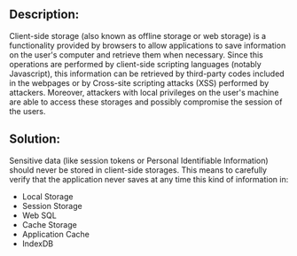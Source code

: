 ## Description:

Client-side storage (also known as offline storage or web storage) is a functionality provided by browsers to allow applications to save information on the user's computer and retrieve them when necessary. 
Since this operations are performed by client-side scripting languages (notably Javascript), this information can be retrieved by third-party codes included in the webpages or by Cross-site scripting attacks (XSS) performed by attackers.
Moreover, attackers with local privileges on the user's machine are able to access these storages and possibly compromise the session of the users.

## Solution:

Sensitive data (like session tokens or Personal Identifiable Information) should never be stored in client-side storages. 
This means to carefully verify that the application never saves at any time this kind of information in:
* Local Storage
* Session Storage
* Web SQL
* Cache Storage
* Application Cache
* IndexDB